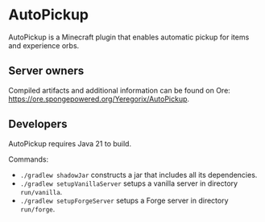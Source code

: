 # AutoPickup

AutoPickup is a Minecraft plugin that enables automatic pickup for items and experience orbs.

## Server owners

Compiled artifacts and additional information can be found on Ore: https://ore.spongepowered.org/Yeregorix/AutoPickup.

## Developers

AutoPickup requires Java 21 to build.

Commands:

- `./gradlew shadowJar` constructs a jar that includes all its dependencies.
- `./gradlew setupVanillaServer` setups a vanilla server in directory `run/vanilla`.
- `./gradlew setupForgeServer` setups a Forge server in directory `run/forge`.

